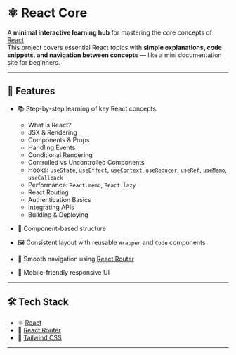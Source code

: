 # ⚛️ React Core

A **minimal interactive learning hub** for mastering the core concepts of [React](https://react.dev).  
This project covers essential React topics with **simple explanations, code snippets, and navigation between concepts** — like a mini documentation site for beginners.

---

## 🚀 Features

- 📚 Step-by-step learning of key React concepts:

  - What is React?
  - JSX & Rendering
  - Components & Props
  - Handling Events
  - Conditional Rendering
  - Controlled vs Uncontrolled Components
  - Hooks: `useState`, `useEffect`, `useContext`, `useReducer`, `useRef`, `useMemo`, `useCallback`
  - Performance: `React.memo`, `React.lazy`
  - React Routing
  - Authentication Basics
  - Integrating APIs
  - Building & Deploying

- 🧩 Component-based structure
- 🖼 Consistent layout with reusable `Wrapper` and `Code` components
- 🧭 Smooth navigation using [React Router](https://reactrouter.com/)
- 📱 Mobile-friendly responsive UI

---

## 🛠️ Tech Stack

- ⚛️ [React](https://react.dev)
- 🧭 [React Router](https://reactrouter.com/)
- 💨 [Tailwind CSS](https://tailwindcss.com/)

---
